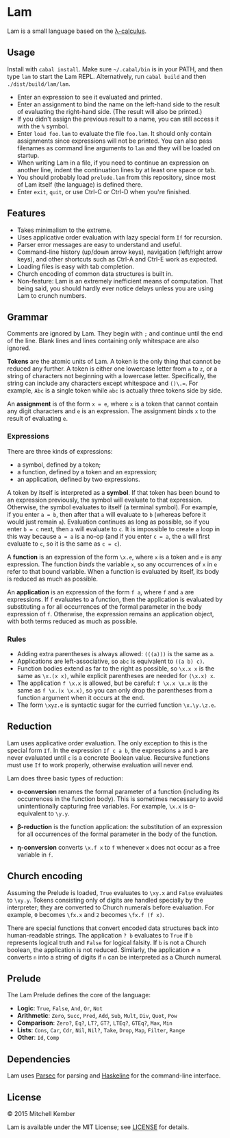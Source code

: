 # Lam

Lam is a small language based on the [λ-calculus][1].

[1]: http://en.wikipedia.org/wiki/Lambda_calculus

## Usage

Install with `cabal install`. Make sure `~/.cabal/bin` is in your PATH, and then type `lam` to start the Lam REPL. Alternatively, run `cabal build` and then `./dist/build/lam/lam`.

- Enter an expression to see it evaluated and printed.
- Enter an assignment to bind the name on the left-hand side to the result of evaluating the right-hand side. (The result will also be printed.)
- If you didn't assign the previous result to a name, you can still access it with the `%` symbol.
- Enter `load foo.lam` to evaluate the file `foo.lam`. It should only contain assignments since expressions will not be printed. You can also pass filenames as command line arguments to `lam` and they will be loaded on startup.
- When writing Lam in a file, if you need to continue an expression on another line, indent the continuation lines by at least one space or tab.
- You should probably load `prelude.lam` from this repository, since most of Lam itself (the language) is defined there.
- Enter `exit`, `quit`, or use Ctrl-C or Ctrl-D when you're finished.

## Features

- Takes minimalism to the extreme.
- Uses applicative order evaluation with lazy special form `If` for recursion.
- Parser error messages are easy to understand and useful.
- Command-line history (up/down arrow keys), navigation (left/right arrow keys), and other shortcuts such as Ctrl-A and Ctrl-E work as expected.
- Loading files is easy with tab completion.
- Church encoding of common data structures is built in.
- Non-feature: Lam is an extremely inefficient means of computation. That being said, you should hardly ever notice delays unless you are using Lam to crunch numbers.

## Grammar

Comments are ignored by Lam. They begin with `;` and continue until the end of the line. Blank lines and lines containing only whitespace are also ignored.

**Tokens** are the atomic units of Lam. A token is the only thing that cannot be reduced any further. A token is either one lowercase letter from `a` to `z`, or a string of characters not beginning with a lowercase letter. Specifically, the string can include any characters except whitespace and `()\.=`. For example, `Abc` is a single token while `abc` is actually three tokens side by side.

An **assignment** is of the form `x = e`, where `x` is a token that cannot contain any digit characters and `e` is an expression. The assignment binds `x` to the result of evaluating `e`.

### Expressions

There are three kinds of expressions:

- a symbol, defined by a token;
- a function, defined by a token and an expression;
- an application, defined by two expressions.

A token by itself is interpreted as a **symbol**. If that token has been bound to an expression previously, the symbol will evaluate to that expression. Otherwise, the symbol evaluates to itself (a terminal symbol). For example, if you enter `a = b`, then after that `a` will evaluate to `b` (whereas before it would just remain `a`). Evaluation continues as long as possible, so if you enter `b = c` next, then `a` will evaluate to `c`. It is impossible to create a loop in this way because `a = a` is a no-op (and if you enter `c = a`, the `a` will first evaluate to `c`, so it is the same as `c = c`).

A **function** is an expression of the form `\x.e`, where `x` is a token and `e` is any expression. The function _binds_ the variable `x`, so any occurrences of `x` in `e` refer to that bound variable. When a function is evaluated by itself, its body is reduced as much as possible.

An **application** is an expression of the form `f a`, where `f` and `a` are expressions. If `f` evaluates to a function, then the application is evaluated by substituting `a` for all occurrences of the formal parameter in the body expression of `f`. Otherwise, the expression remains an application object, with both terms reduced as much as possible.

### Rules

- Adding extra parentheses is always allowed: `(((a)))` is the same as `a`.
- Applications are left-associative, so `abc` is equivalent to `((a b) c)`.
- Function bodies extend as far to the right as possible, so `\x.x x` is the same as `\x.(x x)`, while explicit parentheses are needed for `(\x.x) x`.
- The application `f \x.x` is allowed, but be careful: `f \x.x \x.x` is the same as `f \x.(x \x.x)`, so you can only drop the parentheses from a function argument when it occurs at the end.
- The form `\xyz.e` is syntactic sugar for the curried function `\x.\y.\z.e`.

## Reduction

Lam uses applicative order evaluation. The only exception to this is the special form `If`. In the expression `If c a b`, the expressions `a` and `b` are never evaluated until `c` is a concrete Boolean value. Recursive functions must use `If` to work properly, otherwise evaluation will never end.

Lam does three basic types of reduction:

- **ɑ-conversion** renames the formal parameter of a function (including its occurrences in the function body). This is sometimes necessary to avoid unintentionally capturing free variables. For example, `\x.x` is ɑ-equivalent to `\y.y`.

- **β-reduction** is the function application: the substitution of an expression for all occurrences of the formal parameter in the body of the function. 

- **η-conversion** converts `\x.f x` to `f` whenever `x` does not occur as a free variable in `f`.

## Church encoding

Assuming the Prelude is loaded, `True` evaluates to `\xy.x` and `False` evaluates to `\xy.y`. Tokens consisting only of digits are handled specially by the interpreter; they are converted to Church numerals before evaluation. For example, `0` becomes `\fx.x` and `2` becomes `\fx.f (f x)`.

There are special functions that convert encoded data structures back into human-readable strings. The application `? b` evaluates to `True` if `b` represents logical truth and `False` for logical falsity. If `b` is not a Church boolean, the application is not reduced. Similarly, the application `# n` converts `n` into a string of digits if `n` can be interpreted as a Church numeral.

## Prelude

The Lam Prelude defines the core of the language:

- **Logic**: `True`, `False`, `And`, `Or`, `Not`
- **Arithmetic**: `Zero`, `Succ`, `Pred`, `Add`, `Sub`, `Mult`, `Div`, `Quot`, `Pow`
- **Comparison**: `Zero?`, `Eq?`, `LT?`, `GT?`, `LTEq?`, `GTEq?`, `Max`, `Min`
- **Lists**: `Cons`, `Car`, `Cdr`, `Nil`, `Nil?`, `Take`, `Drop`, `Map`, `Filter`, `Range`
- **Other**: `Id`, `Comp`

## Dependencies

Lam uses [Parsec][2] for parsing and [Haskeline][3] for the command-line interface.

[2]: https://hackage.haskell.org/package/parsec
[3]: https://hackage.haskell.org/package/haskeline

## License

© 2015 Mitchell Kember

Lam is available under the MIT License; see [LICENSE](LICENSE.md) for details.
